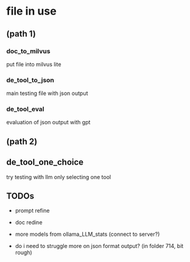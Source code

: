 # file in use 

## (path 1)

### doc_to_milvus

put file into milvus lite

### de_tool_to_json

main testing file with json output

### de_tool_eval

evaluation of json output with gpt

## (path 2)

## de_tool_one_choice

try testing with llm only selecting one tool

## TODOs

- prompt refine

- doc redine

- more models from ollama_LLM_stats (connect to server?)

- do i need to struggle more on json format output? (in folder 714, bit rough)
